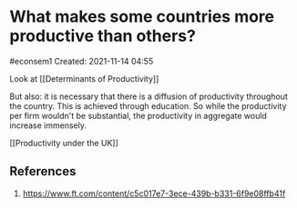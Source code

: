 # What makes some countries more productive than others?
#econsem1 
Created: 2021-11-14 04:55

Look at [[Determinants of Productivity]]

But also: it is necessary that there is a diffusion of productivity throughout the country. This is achieved through education. So while the productivity per firm wouldn't be substantial, the productivity in aggregate would increase immensely. 

[[Productivity under the UK]]

## References
1. https://www.ft.com/content/c5c017e7-3ece-439b-b331-6f9e08ffb41f
